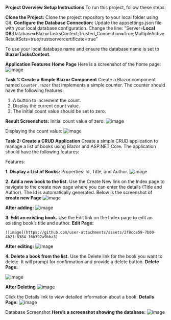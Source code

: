 ****Project Overview****
**Setup Instructions**
To run this project, follow these steps:

**Clone the Project:**
Clone the project repository to your local folder using Git.
**Configure the Database Connection:**
Update the appsettings.json file with your local database configuration. Change the line:
"Server=**Local DB**;Database=BlazorTasksContext;Trusted_Connection=True;MultipleActiveResultSets=true;trustservercertificate=true"

To use your local database name and ensure the database name is set to **BlazorTasksContext**.

****Application Features****
**Home Page**
Here is a screenshot of the home page:
![image](https://github.com/user-attachments/assets/d414f83a-e38e-4bf1-a551-241dc77f6798)


****Task 1: Create a Simple Blazor Component****
Create a Blazor component named `Counter.razor` that implements a simple counter. The counter should
have the following features:
1. A button to increment the count.
2. Display the current count value.
3. The initial count value should be set to zero.

**Result Screenshots:**
Initial count value of zero:
![image](https://github.com/user-attachments/assets/4aa01931-7420-4059-9b2b-703edf41a8cc)

Displaying the count value:
![image](https://github.com/user-attachments/assets/9a217e37-e500-4d4a-9fcd-2f8248d89491)

****Task 2: Create a CRUD Application****
Create a simple CRUD application to manage a list of books using Blazor and ASP.NET Core. The application should have the following features:

Features:

****1. Display a List of Books:****
Properties: Id, Title, and Author.
   ![image](https://github.com/user-attachments/assets/8fe04aa4-38a9-4e9d-8c84-d6fca4a2559a)

****2. Add a new book to the list.****
  Use the Create New link on the Index page to navigate to the create new page where you can enter the details (Title and Author). The Id is automatically generated.
  Below is the screenshot of **create new Page**
    ![image](https://github.com/user-attachments/assets/c815db36-5d83-4b43-8316-e402668a1841)


   **After adding:**
  ![image](https://github.com/user-attachments/assets/28587b2b-2172-42eb-93b9-ce54edc9c4e1)

****3. Edit an existing book.****
   Use the Edit link on the Index page to edit an existing book’s title and author.
   **Edit Page:**

    ![image](https://github.com/user-attachments/assets/2f8cce59-7b00-4b21-8384-16b392a9bba3)

   **After editing:**
   ![image](https://github.com/user-attachments/assets/a717fe10-2b27-45f5-b7dc-8e36be9fe8b7)


   
****4. Delete a book from the list.****
   Use the Delete link for the book you want to delete. It will prompt for confirmation and provide a delete button.
   **Delete Page:**

  ![image](https://github.com/user-attachments/assets/062555a0-7c96-465e-b8b8-cb61565d5050)

  **After Deleting**
![image](https://github.com/user-attachments/assets/5f6cdad4-d7f1-4763-b3a0-69fd72d0cb73)

Click the Details link to view detailed information about a book.
**Details Page:**
![image](https://github.com/user-attachments/assets/edd64d65-6de4-4442-ba28-9d02f33cdb8d)


Database Screenshot
**Here’s a screenshot showing the database:**
![image](https://github.com/user-attachments/assets/b479bb3d-86dd-4588-a72e-3703d31c5cab)






